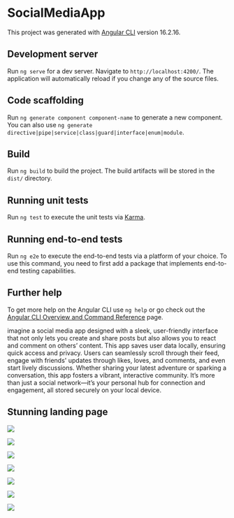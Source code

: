 # SocialMediaApp

This project was generated with [Angular CLI](https://github.com/angular/angular-cli) version 16.2.16.

## Development server

Run `ng serve` for a dev server. Navigate to `http://localhost:4200/`. The application will automatically reload if you change any of the source files.

## Code scaffolding

Run `ng generate component component-name` to generate a new component. You can also use `ng generate directive|pipe|service|class|guard|interface|enum|module`.

## Build

Run `ng build` to build the project. The build artifacts will be stored in the `dist/` directory.

## Running unit tests

Run `ng test` to execute the unit tests via [Karma](https://karma-runner.github.io).

## Running end-to-end tests

Run `ng e2e` to execute the end-to-end tests via a platform of your choice. To use this command, you need to first add a package that implements end-to-end testing capabilities.

## Further help

To get more help on the Angular CLI use `ng help` or go check out the [Angular CLI Overview and Command Reference](https://angular.io/cli) page.


imagine a social media app designed with a sleek, user-friendly interface that not only lets you create and share posts but also allows you to react and comment on others’ content. This app saves user data locally, ensuring quick access and privacy. Users can seamlessly scroll through their feed, engage with friends' updates through likes, loves, and comments, and even start lively discussions. Whether sharing your latest adventure or sparking a conversation, this app fosters a vibrant, interactive community. It’s more than just a social network—it’s your personal hub for connection and engagement, all stored securely on your local device.


## Stunning landing page
![](Screenshots/1.png)

![](Screenshots/2.png)

![](Screenshots/3.png)

![](Screenshots/4.png)

![](Screenshots/5.png)

![](Screenshots/6.png)


![](Screenshots/7.png)







